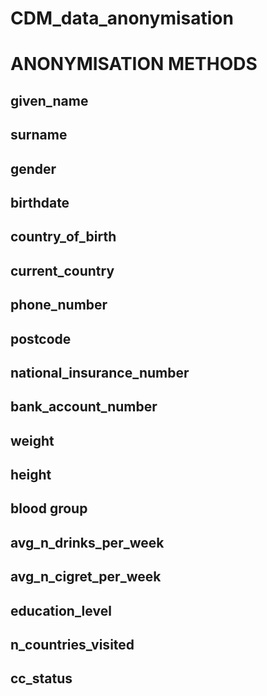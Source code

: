 # CDM_data_anonymisation

# ANONYMISATION METHODS
## given_name
## surname
## gender
## birthdate
## country_of_birth
## current_country
## phone_number
## postcode
## national_insurance_number
## bank_account_number
## weight
## height
## blood group
## avg_n_drinks_per_week
## avg_n_cigret_per_week
## education_level
## n_countries_visited
## cc_status


